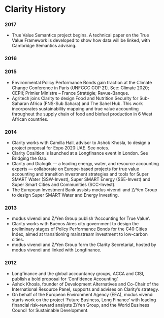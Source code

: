 # Clarity History

### 2017

* True Value Semantics project begins. A technical paper on the True Value Framework is developed to show how data will be linked, with Cambridge Semantics advising.

### 2016

### 2015

* Environmental Policy Performance Bonds gain traction at the Climate Change Conference in Paris \(UNFCCC COP 21\). See: Climate 2020; CEPII; Primier Ministre – France Stratégie; Revue-Banque.
* Agritech joins Clarity to design Food and Nutrition Security for Sub-Saharan Africa \(FNS-Sub Sahara\) and The Sahel Hub. This work incorporates sustainability mapping and true value accounting throughout the supply chain of food and biofuel production in 6 West African countries.

### 2014

* Clarity works with Camilla Hall, advisor to Ashok Khosla, to design a project proposal for Expo 2020 UAE. See notes.
* Clarity Coalition is launched at a Longfinance event in London. See Bridging the Gap.
* Clarity and Dialogik — a leading energy, water, and resource accounting experts — collaborate on Europe-based projects for true value accounting and transition investment strategies and tools for Super SMART Water \(SSW-Invest\), Super SMART Energy \(SSE-Invest\) and Super Smart Cities and Communities \(SCC-Invest\).
* The European Investment Bank assists modus vivendi and Z/Yen Group to design Super SMART Water and Energy Investing.

### 2013

* modus vivendi and Z/Yen Group publish ‘Accounting for True Value’.
* Clarity works with Buenos Aires city government to design the preliminary stages of Policy Performance Bonds for the C40 Cities Index, aimed at transitioning mainstream investment to low-carbon cities.
* modus vivendi and Z/Yen Group form the Clarity Secretariat, hosted by modus vivendi and linked with Longfinance.

### 2012

* Longfinance and the global accountancy groups, ACCA and CISI, publish a bold proposal for ‘Confidence Accounting’.
* Ashok Khosla, founder of Development Alternatives and Co-Chair of the International Resource Panel,  supports and advises on Clarity’s strategy.
* On behalf of the European Environment Agency \(EEA\), modus vivendi starts work on the project ‘Future Business, Long Finance’ with leading financial risk–reward analysts Z/Yen Group, and the World Business Council for Sustainable Development.



